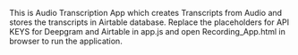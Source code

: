 This is Audio Transcription App which creates Transcripts from Audio and stores the transcripts in Airtable database.
Replace the placeholders for API KEYS for Deepgram and Airtable in app.js and open Recording_App.html in browser to run the application.

